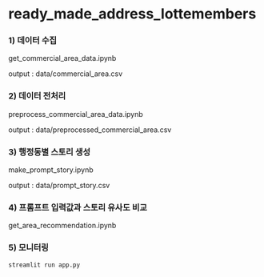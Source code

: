 # ready_made_address_lottemembers

### 1) 데이터 수집
get_commercial_area_data.ipynb

output : data/commercial_area.csv

### 2) 데이터 전처리
preprocess_commercial_area_data.ipynb

output : data/preprocessed_commercial_area.csv

### 3) 행정동별 스토리 생성
make_prompt_story.ipynb

output : data/prompt_story.csv

### 4) 프롬프트 입력값과 스토리 유사도 비교
get_area_recommendation.ipynb

### 5) 모니터링
```python
streamlit run app.py
```
